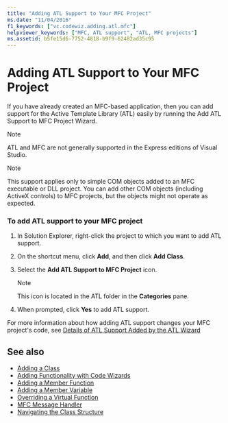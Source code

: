 ```yaml
---
title: "Adding ATL Support to Your MFC Project"
ms.date: "11/04/2016"
f1_keywords: ["vc.codewiz.adding.atl.mfc"]
helpviewer_keywords: ["MFC, ATL support", "ATL, MFC projects"]
ms.assetid: b5fe15d6-7752-4818-b9f9-62482ad35c95
---
```

# Adding ATL Support to Your MFC Project

If you have already created an MFC-based application, then you can add support for the Active Template Library (ATL) easily by running the Add ATL Support to MFC Project Wizard.

> [!NOTE]
>  ATL and MFC are not generally supported in the Express editions of Visual Studio.

> [!NOTE]
>  This support applies only to simple COM objects added to an MFC executable or DLL project. You can add other COM objects (including ActiveX controls) to MFC projects, but the objects might not operate as expected.

### To add ATL support to your MFC project

1. In Solution Explorer, right-click the project to which you want to add ATL support.

1. On the shortcut menu, click **Add**, and then click **Add Class**.

1. Select the **Add ATL Support to MFC Project** icon.

    > [!NOTE]
    >  This icon is located in the ATL folder in the **Categories** pane.

1. When prompted, click **Yes** to add ATL support.

For more information about how adding ATL support changes your MFC project's code, see [Details of ATL Support Added by the ATL Wizard](../../mfc/reference/details-of-atl-support-added-by-the-atl-wizard.md)

## See also

- [Adding a Class](../../ide/adding-a-class-visual-cpp.md)
- [Adding Functionality with Code Wizards](../../ide/adding-functionality-with-code-wizards-cpp.md)
- [Adding a Member Function](../../ide/adding-a-member-function-visual-cpp.md)
- [Adding a Member Variable](../../ide/adding-a-member-variable-visual-cpp.md)
- [Overriding a Virtual Function](../../ide/overriding-a-virtual-function-visual-cpp.md)
- [MFC Message Handler](../../mfc/reference/adding-an-mfc-message-handler.md)
- [Navigating the Class Structure](../../ide/navigating-the-class-structure-visual-cpp.md)
